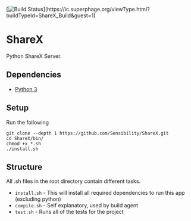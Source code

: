 [![Build Status](https://ic.superphage.org/app/rest/builds/buildType:\(ShareX_Build\)/statusIcon)](https://ic.superphage.org/viewType.html?buildTypeId=ShareX_Build&guest=1)

# ShareX
Python ShareX Server.

## Dependencies
* [Python 3](https://www.python.org)


## Setup
Run the following
```
git clone --depth 1 https://github.com/Sensibility/ShareX.git
cd ShareX/bin/
chmod +x *.sh
./install.sh
```

## Structure
All .sh files in the root directory contain different tasks.<br />
* `install.sh` - This will install all required dependencies to run this app (excluding python)
* `compile.sh` - Self explanatory, used by build agent
* `test.sh` - Runs all of the tests for the project
